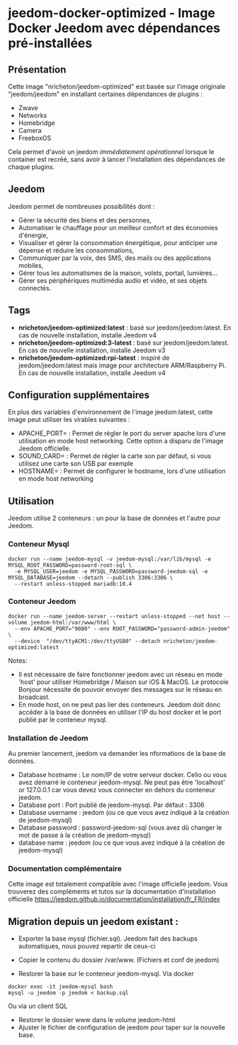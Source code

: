 # jeedom-docker-optimized - Image Docker Jeedom avec dépendances pré-installées

## Présentation 

Cette image "nricheton/jeedom-optimized" est basée sur l'image originale "jeedom/jeedom" en installant certaines dépendances de plugins : 

  - Zwave
  - Networks
  - Homebridge
  - Camera
  - FreeboxOS

Cela permet d'avoir un jeedom *immédiatement opérationnel* lorsque le container est recréé, sans avoir à lancer l'installation des dépendances de chaque plugins. 

## Jeedom

Jeedom permet de nombreuses possibilités dont :

  - Gérer la sécurité des biens et des personnes,
  - Automatiser le chauffage pour un meilleur confort et des économies d'énergie,
  - Visualiser et gérer la consommation énergétique, pour anticiper une dépense et réduire les consommations,
  - Communiquer par la voix, des SMS, des mails ou des applications mobiles,
  - Gérer tous les automatismes de la maison, volets, portail, lumières...
  - Gérer ses périphériques multimédia audio et vidéo, et ses objets connectés.
  
## Tags 
  
  - **nricheton/jeedom-optimized:latest** : basé sur jeedom/jeedom:latest. En cas de nouvelle installation, installe Jeedom v4 
  - **nricheton/jeedom-optimized:3-latest** : basé sur jeedom/jeedom:latest. En cas de nouvelle installation, installe Jeedom v3
  - **nricheton/jeedom-optimized:rpi-latest** : inspiré de jeedom/jeedom:latest mais image pour architecture ARM/Raspberry Pi. En cas de nouvelle installation, installe Jeedom v4

## Configuration supplémentaires 

En plus des variables d'environnement de l'image jeedom:latest, cette image peut utiliser les virables suivantes : 

- APACHE_PORT=<port> : Permet de régler le port du server apache lors d'une utilisation en mode host networking. Cette option a disparu de l'image Jeedom officielle. 
- SOUND_CARD=<numero> : Permet de régler la carte son par défaut, si vous utilisez une carte son USB par exemple
- HOSTNAME=<nom> : Permet de configurer le hostname, lors d'une utilisation en mode host networking

## Utilisation 
  
Jeedom utilise 2 conteneurs : un pour la base de données et l'autre pour Jeedom.

### Conteneur Mysql 

```
docker run --name jeedom-mysql -v jeedom-mysql:/var/lib/mysql -e MYSQL_ROOT_PASSWORD=password-root-sql \
  -e MYSQL_USER=jeedom -e MYSQL_PASSWORD=password-jeedom-sql -e MYSQL_DATABASE=jeedom --detach --publish 3306:3306 \
  --restart unless-stopped mariadb:10.4
```

### Conteneur Jeedom
```
docker run --name jeedom-server --restart unless-stopped --net host --volume jeedom-html:/var/www/html \
  --env APACHE_PORT="9080" --env ROOT_PASSWORD="password-admin-jeedom" \
  --device  "/dev/ttyACM1:/dev/ttyUSB0" --detach nricheton/jeedom-optimized:latest 
```

Notes: 
  - Il est nécessaire de faire fonctionner jeedom avec un réseau en mode 'host' pour utiliser Homebridge / Maison sur iOS & MacOS. Le protocole Bonjour nécessite de pouvoir envoyer des messages sur le réseau en broadcast.
  - En mode host, on ne peut pas lier des conteneurs. Jeedom doit donc accéder à la base de données en utiliser l'IP du host docker et le port publié par le conteneur mysql.

### Installation de Jeedom

Au premier lancement, jeedom va demander les nformations de la base de données. 

- Database hostname : Le nom/IP de votre serveur docker. Celio ou vous avez démarré le conteneur jeedom-mysql. Ne peut pas être 'localhost' or 127.0.0.1 car vous devez vous connecter en dehors du conteneur jeedom.
- Database port : Port publié de jeedom-mysql. Par défaut : 3306
- Database username : jeedom (ou ce que vous avez indiqué à la création de jeedom-mysql)
- Database password : password-jeedom-sql (vous avez dû changer le mot de passe à la création de jeedom-mysql)
- database name : jeedom (ou ce que vous avez indiqué à la création de jeedom-mysql)


### Documentation complémentaire 

Cette image est totalement compatible avec l'image officielle jeedom. Vous trouverez des compléments et tutos sur la  documentation d'installation officielle https://jeedom.github.io/documentation/installation/fr_FR/index

## Migration depuis un jeedom existant : 

- Exporter la base mysql (fichier.sql). Jeedom fait des backups automatiques, nous pouvez repartir de ceux-ci
- Copier le contenu du dossier /var/www. (Fichiers et conf de jeedom)

- Restorer la base sur le conteneur jeedom-mysql. Via docker
```
docker exec -it jeedom-mysql bash
mysql -u jeedom -p jeedom < backup.sql 
```
Ou via un client SQL

- Restorer le dossier www dans le volume jeedom-html 
- Ajuster le fichier de configuration de jeedom pour taper sur la nouvelle base.
